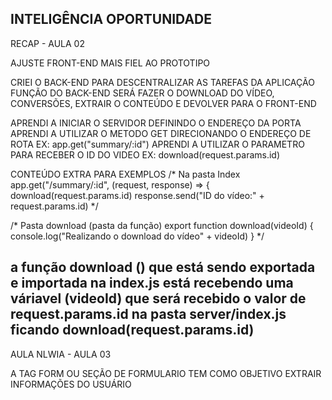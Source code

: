 INTELIGÊNCIA
OPORTUNIDADE
--------------------------------------------------
RECAP - AULA 02 

AJUSTE FRONT-END MAIS FIEL AO PROTOTIPO

CRIEI O BACK-END PARA DESCENTRALIZAR AS TAREFAS DA APLICAÇÃO
FUNÇÃO DO BACK-END SERÁ FAZER O DOWNLOAD DO VÍDEO, CONVERSÕES, EXTRAIR O CONTEÚDO E DEVOLVER PARA O FRONT-END

APRENDI A INICIAR O SERVIDOR DEFININDO O ENDEREÇO DA PORTA
APRENDI A UTILIZAR O METODO GET DIRECIONANDO O ENDEREÇO DE ROTA EX: app.get("summary/:id")
APRENDI A UTILIZAR O PARAMETRO PARA RECEBER O ID DO VIDEO EX: download(request.params.id)

CONTEÚDO EXTRA PARA EXEMPLOS 
/* Na pasta Index 
app.get("/summary/:id", (request, response) => {
  download(request.params.id) 
  response.send("ID do vídeo:" + request.params.id)
*/

/* Pasta download (pasta da função)
export function download(videoId) {
  console.log("Realizando o download do vídeo" + videoId)
}
*/

a função download () que está sendo exportada e importada na index.js está recebendo uma váriavel (videoId) que será
recebido o valor de request.params.id na pasta server/index.js ficando download(request.params.id)
--------------------------------------------------------------------

AULA NLWIA - AULA 03

A TAG FORM OU SEÇÃO DE FORMULARIO TEM COMO OBJETIVO
EXTRAIR INFORMAÇÕES DO USUÁRIO
